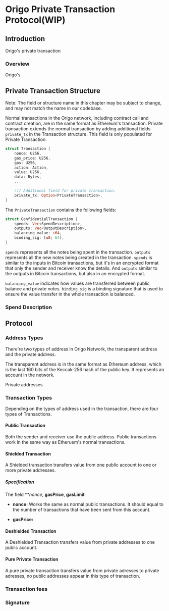 # Origo Private Transaction Protocol(WIP)

## Introduction
Origo's private transaction  

### Overview
Origo's 

## Private Transaction Structure
Note: The field or structure name in this chapter may be subject to change, and may not match the name in our codebase.

Normal transactions in the Origo network, including contract call and contract creation, are in the same format as Ethereum's transaction. Private transaction extends the normal transaction by adding additional fields `private_tx` in the Transaction structure. This field is only populated for Private Transaction.

```rust
struct Transaction {
    nonce: U256,
    gas_price: U256,
    gas: U256,
    action: Action,
    value: U256,
    data: Bytes,
    ...

    /// Additional field for private transaction.
    private_tx: Option<PrivateTransaction>,
}
```

The ``PrivateTransaction`` contains the following fields:

```rust
struct ConfidentialTransaction {
    spends: Vec<SpendDescription>,
    outputs: Vec<OutputDescription>,
    balancing_value: i64,
    binding_sig: [u8; 64],
}
```

`spends` represents all the notes being spent in the transaction. `outputs` represents all the new notes being created in the transaction. `spends` is similar to the inputs in Bitcoin transactions, but it's in an encrypted format that only the sender and receiver know the details. And `outputs` similar to the outputs in Bitcoin transactions, but also in an encrypted format.

`balancing_value` indicates how values are transferred between public balance and private notes. `binding_sig` is a binding signature that is used to ensure the value transfer in the whole transaction is balanced.

### Spend Description

## Protocol

### Address Types
There're two types of address in Origo Network, the transparent address and the private address.

The transparent address is in the same format as Ethereum address, which is the last 160 bits of the Keccak-256 hash of the public key. It represents an account in the network.

Private addresses 

### Transaction Types
Depending on the types of address used in the transaction, there are four types of Transactions.

#### Public Transaction
Both the sender and receiver use the public address. Public transactions work in the same way as Etheruem's normal transactions.

#### Shielded Transaction
A Shielded transaction transfers value from one public account to one or more private addresses.

##### Specification

The field ***nonce*, **gasPrice**, **gasLimit**
* **nonce:** Works the same as normal public transactions.
It should equal to the number of transactions that have been sent from this account.

* **gasPrice:**


#### Deshielded Transaction
A Deshielded Transaction transfers value from private addresses to one public account. 


#### Pure Private Transaction
A pure private transaction transfers value from private adresses to private adresses, no public addresses appear in this type of transaction.


### Transaction fees


### Signature
